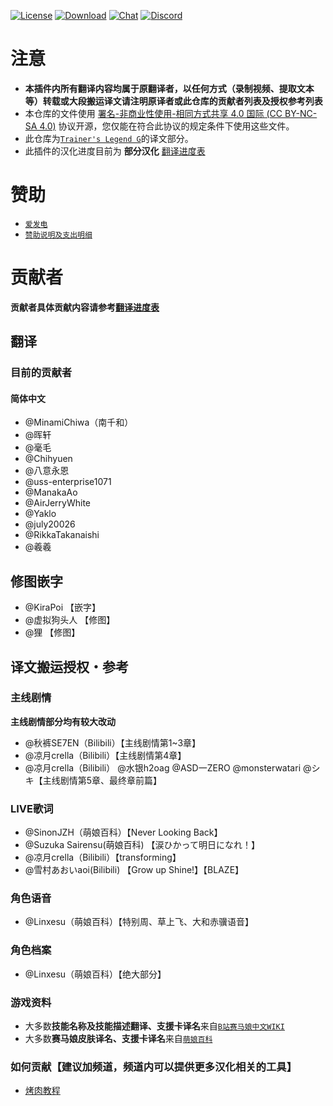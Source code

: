 [![License](https://mirrors.creativecommons.org/presskit/buttons/88x31/svg/by-nc-sa.svg)](https://creativecommons.org/licenses/by-nc-sa/4.0/deed.zh)
[![Download](https://img.shields.io/github/v/release/MinamiChiwa/umamusume-localify-zh-CN?color=blue&logoColor=white&label=Download&logo=DocuSign)](https://github.com/MinamiChiwa/Trainers-Legend-G/releases/latest)
[![Chat](https://img.shields.io/badge/Join-QQ%E9%A2%91%E9%81%93-blue?logo=tencent-qq&logoColor=white)](https://qun.qq.com/qqweb/qunpro/share?_wv=3&_wwv=128&inviteCode=1olqdK&from=246610&biz=ka)
[![Discord](https://img.shields.io/discord/973208860217200653?color=blue&label=Discord&logo=Discord&logoColor=white)](https://discord.com/invite/TBCSv5hU69)
# 注意

- **本插件内所有翻译内容均属于原翻译者，以任何方式（录制视频、提取文本等）转载或大段搬运译文请注明原译者或此仓库的贡献者列表及授权参考列表**
- 本仓库的文件使用 [署名-非商业性使用-相同方式共享 4.0 国际 (CC BY-NC-SA 4.0)](https://creativecommons.org/licenses/by-nc-sa/4.0/deed.zh) 协议开源，您仅能在符合此协议的规定条件下使用这些文件。
- 此仓库为[`Trainer's Legend G`](https://github.com/MinamiChiwa/Trainers-Legend-G)的译文部分。
- 此插件的汉化进度目前为 **部分汉化**
[翻译进度表](translation-progress.md)

# 赞助

- [`爱发电`](https://afdian.net/@Trainers-Legend-G)
- [`赞助说明及支出明细`](donate_readme.md)

# 贡献者
**贡献者具体贡献内容请参考[翻译进度表](translation-progress.md)**
## 翻译

### 目前的贡献者

#### 简体中文

- @MinamiChiwa（南千和）
- @晖轩
- @毫毛
- @Chihyuen
- @八意永恩
- @uss-enterprise1071
- @ManakaAo
- @AirJerryWhite
- @Yaklo
- @july20026
- @RikkaTakanaishi
- @羲羲

## 修图嵌字

- @KiraPoi 【嵌字】
- @虚拟狗头人 【修图】
- @狸 【修图】

## 译文搬运授权・参考

### 主线剧情

**主线剧情部分均有较大改动**

- @秋裤SE7EN（Bilibili）【主线剧情第1~3章】
- @凉月crella（Bilibili）【主线剧情第4章】
- @凉月crella（Bilibili） @水银h2oag @ASD一ZERO @monsterwatari @シキ【主线剧情第5章、最终章前篇】

### LIVE歌词

- @SinonJZH（萌娘百科）【Never Looking Back】
- @Suzuka Sairensu(萌娘百科) 【涙ひかって明日になれ！】
- @凉月crella（Bilibili）【transforming】
- @雪村あおいaoi(Bilibili) 【Grow up Shine!】【BLAZE】

### 角色语音

- @Linxesu（萌娘百科）【特别周、草上飞、大和赤骥语音】

### 角色档案

- @Linxesu（萌娘百科）【绝大部分】

### 游戏资料

- 大多数**技能名称及技能描述翻译、支援卡译名**来自[`B站赛马娘中文WIKI`](https://wiki.biligame.com/umamusume/%E6%8A%80%E8%83%BD%E9%80%9F%E6%9F%A5%E8%A1%A8)
- 大多数**赛马娘皮肤译名、支援卡译名**来自[`萌娘百科`](https://zh.moegirl.org.cn/%E8%B5%9B%E9%A9%AC%E5%A8%98_Pretty_Derby/%E8%AF%91%E5%90%8D%E5%AF%B9%E7%85%A7%E8%A1%A8)



### 如何贡献【建议加频道，频道内可以提供更多汉化相关的工具】

- [烤肉教程](https://docs.qq.com/doc/DYk1Ia3h4UHRocGVJ)
